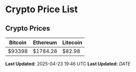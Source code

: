 # Crypto Price List

## Crypto Prices
| Bitcoin | Ethereum | Litecoin |
| ------- | -------- | -------- |
| $93398 | $1784.28 | $82.98 |
**Last Updated:** 2025-04-23 19:46 UTC
**Last Updated:** $DATE$
